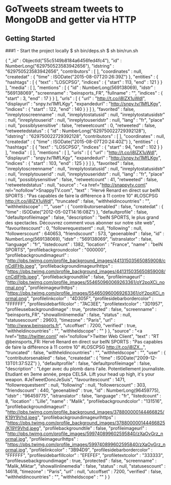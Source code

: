 # GoTweets stream tweets to MongoDB and getter via HTTP

## Getting Started
###1 - Start the project locally
    $ sh bin/deps.sh
    $ sh bin/run.sh

{ "_id" : ObjectId("55c5149b8184a6456fed4fc4"), "id" : NumberLong("629750523583942656"), "idstring" : "629750523583942656", "contributors" : [ ], "coordinates" : null, "createdat" : { "time" : ISODate("2015-08-07T20:26:39Z") }, "entities" : { "hashtags" : [ { "text" : "LOSCPSG", "indices" : { "start" : 113, "end" : 121 } } ], "media" : [ ], "mentions" : [ { "id" : NumberLong(569138069), "idstr" : "569138069", "screenname" : "beinsports_FR", "fullname" : "", "indices" : { "start" : 3, "end" : 17 } } ], "urls" : [ { "url" : "http://t.co/j8IZX1uWdl", "displayurl" : "snpy.tv/1MfLKgy", "expandedurl" : "http://snpy.tv/1MfLKgy", "indices" : { "start" : 122, "end" : 140 } } ] }, "favorited" : false, "inreplytoscreenname" : null, "inreplytostatusid" : null, "inreplytostatusidstr" : null, "inreplytouserid" : null, "inreplytouseridstr" : null, "lang" : "fr", "place" : null, "possiblysensitive" : false, "retweetcount" : 0, "retweeted" : false, "retweetedstatus" : { "id" : NumberLong("629750022729392128"), "idstring" : "629750022729392128", "contributors" : [ ], "coordinates" : null, "createdat" : { "time" : ISODate("2015-08-07T20:24:40Z") }, "entities" : { "hashtags" : [ { "text" : "LOSCPSG", "indices" : { "start" : 94, "end" : 102 } } ], "media" : [ ], "mentions" : [ ], "urls" : [ { "url" : "http://t.co/j8IZX1uWdl", "displayurl" : "snpy.tv/1MfLKgy", "expandedurl" : "http://snpy.tv/1MfLKgy", "indices" : { "start" : 103, "end" : 125 } } ] }, "favorited" : false, "inreplytoscreenname" : null, "inreplytostatusid" : null, "inreplytostatusidstr" : null, "inreplytouserid" : null, "inreplytouseridstr" : null, "lang" : "fr", "place" : null, "possiblysensitive" : false, "retweetcount" : 41, "retweeted" : false, "retweetedstatus" : null, "source" : "<a href=\"http://snappytv.com\" rel=\"nofollow\">SnappyTV.com</a>", "text" : "Hervé Renard en direct sur beIN SPORTS : \"Pas capables de faire la différence à 11 contre 10\" #LOSCPSG http://t.co/j8IZX1uWdl", "truncated" : false, "withheldincountries" : "", "withheldscope" : "", "user" : { "contributorsenabled" : false, "createdat" : { "time" : ISODate("2012-05-02T14:16:08Z") }, "defaultprofile" : false, "defaultprofileimage" : false, "description" : "beIN SPORTS, le plus grand des spectacles. Découvrez comment vous abonner sur notre site web", "favouritescount" : 0, "followrequestsent" : null, "following" : null, "followerscount" : 640653, "friendscount" : 573, "geoenabled" : false, "id" : NumberLong(569138069), "idstr" : "569138069", "istranslator" : false, "language" : "fr", "listedcount" : 1382, "location" : "France", "name" : "beIN SPORTS", "profilebackgroundcolor" : "000000", "profilebackgroundimageurl" : "http://pbs.twimg.com/profile_background_images/441315035650859008/cnCdIFHb.jpeg", "profilebackgroundimageurlhttps" : "https://pbs.twimg.com/profile_background_images/441315035650859008/cnCdIFHb.jpeg", "profilebackgroundtile" : false, "profileimageurl" : "http://pbs.twimg.com/profile_images/554650960069263361/oY2poXCi_normal.png", "profileimageurlhttps" : "https://pbs.twimg.com/profile_images/554650960069263361/oY2poXCi_normal.png", "profilelinkcolor" : "4D305F", "profilesidebarbordercolor" : "FFFFFF", "profilesidebarfillcolor" : "7AC3EE", "profiletextcolor" : "3D1957", "profileusebackgroundimage" : true, "protected" : false, "screenname" : "beinsports_FR", "showallinlinemedia" : false, "status" : null, "statusescount" : 29603, "timezone" : "Paris", "url" : "http://www.beinsports.fr", "utcoffset" : 7200, "verified" : true, "withheldincountries" : "", "withheldscope" : "" } }, "source" : "<a href=\"http://twitter.com\" rel=\"nofollow\">Twitter Web Client</a>", "text" : "RT @beinsports_FR: Hervé Renard en direct sur beIN SPORTS : \"Pas capables de faire la différence à 11 contre 10\" #LOSCPSG http://t.co/j8IZX…", "truncated" : false, "withheldincountries" : "", "withheldscope" : "", "user" : { "contributorsenabled" : false, "createdat" : { "time" : ISODate("2009-12-13T01:37:52Z") }, "defaultprofile" : false, "defaultprofileimage" : false, "description" : "Léger avec du plomb dans l'aile. Potentiellement journaliste. Etudiant en 3eme année, prepa CELSA. Lift your head up high, it's your weapon. #JeTweetDoncJeSuis", "favouritescount" : 1471, "followrequestsent" : null, "following" : null, "followerscount" : 303, "friendscount" : 440, "geoenabled" : true, "id" : NumberLong(96459775), "idstr" : "96459775", "istranslator" : false, "language" : "fr", "listedcount" : 8, "location" : "Lille", "name" : "Malik", "profilebackgroundcolor" : "131516", "profilebackgroundimageurl" : "http://pbs.twimg.com/profile_background_images/378800000144466825/K19Y9Vhd.jpeg", "profilebackgroundimageurlhttps" : "https://pbs.twimg.com/profile_background_images/378800000144466825/K19Y9Vhd.jpeg", "profilebackgroundtile" : false, "profileimageurl" : "http://pbs.twimg.com/profile_images/599740899602595840/zXaOvGrz_normal.jpg", "profileimageurlhttps" : "https://pbs.twimg.com/profile_images/599740899602595840/zXaOvGrz_normal.jpg", "profilelinkcolor" : "3B94D9", "profilesidebarbordercolor" : "FFFFFF", "profilesidebarfillcolor" : "EFEFEF", "profiletextcolor" : "333333", "profileusebackgroundimage" : true, "protected" : false, "screenname" : "Malik_Miktar", "showallinlinemedia" : false, "status" : null, "statusescount" : 14618, "timezone" : "Paris", "url" : null, "utcoffset" : 7200, "verified" : false, "withheldincountries" : "", "withheldscope" : "" } }
